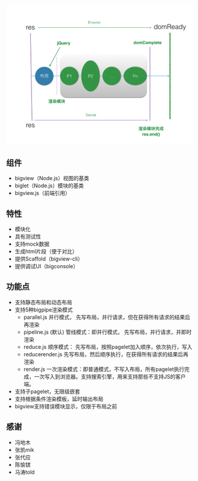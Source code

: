 
![](images/overview.png)

## 组件

- bigview（Node.js）视图的基类
- biglet（Node.js）模块的基类
- bigview.js（前端引用）

## 特性

- 模块化
- 具有测试性
- 支持mock数据
- 生成html片段（便于对比）
- 提供Scaffold（bigview-cli）
- 提供调试UI（bigconsole）

## 功能点

- 支持静态布局和动态布局
- 支持5种bigpipe渲染模式
  - parallel.js   并行模式， 先写布局，并行请求，但在获得所有请求的结果后再渲染
  - pipeline.js  (默认) 管线模式：即并行模式， 先写布局，并行请求，并即时渲染
  - reduce.js    顺序模式： 先写布局，按照pagelet加入顺序，依次执行，写入
  - reducerender.js 先写布局，然后顺序执行，在获得所有请求的结果后再渲染
  - render.js 一次渲染模式：即普通模式，不写入布局，所有pagelet执行完成，一次写入到浏览器。支持搜索引擎，用来支持那些不支持JS的客户端。
- 支持子pagelet，无限级嵌套
- 支持根据条件渲染模板，延时输出布局
- bigview支持错误模块显示，仅限于布局之前

## 感谢

- 冯地木
- 张凯mik
- 张代应
- 陈愉镔
- 马涛told
